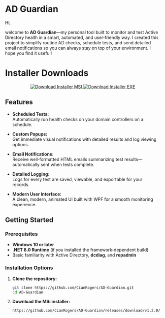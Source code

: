 # AD Guardian

Hi,

welcome to **AD Guardian**—my personal tool built to monitor and test Active Directory health in a smart, automated, and user‑friendly way. I created this project to simplify routine AD checks, schedule tests, and send detailed email notifications so you can always stay on top of your environment. I hope you find it useful!

# Installer Downloads

<!-- Download Buttons -->
<p align="center">
  <!-- Markdown badge styled via shields.io -->
  <a href="https://github.com/CianRogers/AD-Guardian/releases/download/v1.2.0/Domain.Guardian.Installer.msi">
    <img src="https://img.shields.io/badge/Download-MSI-blue?style=for-the-badge&logo=windows" alt="Download Installer MSI">
  </a>
  <a href="https://github.com/CianRogers/AD-Guardian/releases/download/v1.2.0/setup.exe">
    <img src="https://img.shields.io/badge/Download-EXE-blue?style=for-the-badge&logo=windows" alt="Download Installer EXE">
  </a>
</p>

## Features

- **Scheduled Tests:**  
  Automatically run health checks on your domain controllers on a schedule.

- **Custom Popups:**  
  Get immediate visual notifications with detailed results and log viewing options.

- **Email Notifications:**  
  Receive well‑formatted HTML emails summarizing test results—automatically sent when tests complete.

- **Detailed Logging:**  
  Logs for every test are saved, viewable, and exportable for your records.

- **Modern User Interface:**  
  A clean, modern, animated UI built with WPF for a smooth monitoring experience.

## Getting Started

### Prerequisites

- **Windows 10 or later**  
- **.NET 8.0 Runtime** (if you installed the framework‑dependent build)  
- Basic familiarity with Active Directory, **dcdiag**, and **repadmin**

### Installation Options

1. **Clone the repository:**

   ```bash
   git clone https://github.com/CianRogers/AD-Guardian.git
   cd AD-Guardian

2. **Download the MSi installer:**

   ```bash
   https://github.com/CianRogers/AD-Guardian/releases/download/v1.2.0/Domain.Guardian.Installer.msi

